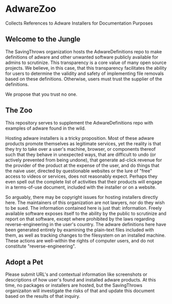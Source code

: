 # AdwareZoo
Collects References to Adware Installers for Documentation Purposes

## Welcome to the Jungle
The SavingThrows organization hosts the AdwareDefinitions repo to make
definitions of adware and other unwanted software publicly available for admins
to scrutinize. This transparency is a core value of many open source projects.
We believe, in this case, that this transparency facilitates the ability for
users to determine the validity and safety of implementing file removals based
on these definitions. Otherwise, users must trust the supplier of the definitions.

We propose that you trust no one.

## The Zoo
This repository serves to supplement the AdwareDefinitions repo with examples
of adware found in the wild.

Hosting adware installers is a tricky proposition. Most of these adware
products promote themselves as legitimate services, yet the reality is that
they try to take over a user's machine, browser, or components thereof such
that they behave in unexpected ways, that are difficult to undo (or actively
prevented from being undone), that generate ad-click revenue for the provider
of the product at the expense of the user, and do things that the naive user,
directed by questionable websites or the lure of "free" access to videos or
services, does not reasonably expect. Perhaps they even spell out the complete
list of activities that their products will engage in a terms-of-use document,
included with the installer or on a website.

So arguably, there may be copyright issues for hosting installers directly here.
The maintainers of this organization are not lawyers, nor do they wish to be sued.
The information contained here is just that: information. Freely available
software exposes itself to the ability by the public to scrutinize and report
on that software, except where prohibited by the laws regarding
reverse-engineering in the user's country. The adware definitions here have been
generated entirely by examining the plain-text files included with them, as well
as tracking changes to the filesystem on an installed machine. These actions
are well-within the rights of computer users, and do not constitute
"reverse-engineering".

## Adopt a Pet
Please submit URL's and contextual information like screenshots or descriptions
of how user's found and installed adware products. At this time, no packages or
installers are hosted, but the SavingThrows organizaiton will investigate the
risks of that and update this document based on the results of that inquiry.
